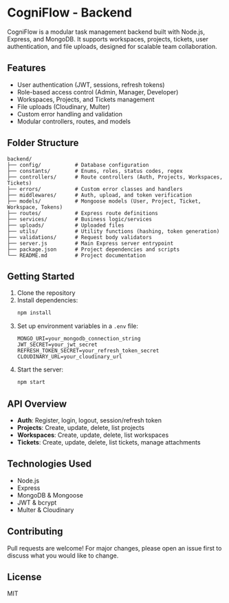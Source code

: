 # CogniFlow - Backend

CogniFlow is a modular task management backend built with Node.js, Express, and MongoDB. It supports workspaces, projects, tickets, user authentication, and file uploads, designed for scalable team collaboration.

## Features

- User authentication (JWT, sessions, refresh tokens)
- Role-based access control (Admin, Manager, Developer)
- Workspaces, Projects, and Tickets management
- File uploads (Cloudinary, Multer)
- Custom error handling and validation
- Modular controllers, routes, and models

## Folder Structure

```
backend/
├── config/           # Database configuration
├── constants/        # Enums, roles, status codes, regex
├── controllers/      # Route controllers (Auth, Projects, Workspaces, Tickets)
├── errors/           # Custom error classes and handlers
├── middlewares/      # Auth, upload, and token verification
├── models/           # Mongoose models (User, Project, Ticket, Workspace, Tokens)
├── routes/           # Express route definitions
├── services/         # Business logic/services
├── uploads/          # Uploaded files
├── utils/            # Utility functions (hashing, token generation)
├── validations/      # Request body validators
├── server.js         # Main Express server entrypoint
├── package.json      # Project dependencies and scripts
└── README.md         # Project documentation
```

## Getting Started

1. Clone the repository
2. Install dependencies:
   ```bash
   npm install
   ```
3. Set up environment variables in a `.env` file:
   ```env
   MONGO_URI=your_mongodb_connection_string
   JWT_SECRET=your_jwt_secret
   REFRESH_TOKEN_SECRET=your_refresh_token_secret
   CLOUDINARY_URL=your_cloudinary_url
   ```
4. Start the server:
   ```bash
   npm start
   ```

## API Overview

- **Auth**: Register, login, logout, session/refresh token
- **Projects**: Create, update, delete, list projects
- **Workspaces**: Create, update, delete, list workspaces
- **Tickets**: Create, update, delete, list tickets, manage attachments

## Technologies Used

- Node.js
- Express
- MongoDB & Mongoose
- JWT & bcrypt
- Multer & Cloudinary

## Contributing

Pull requests are welcome! For major changes, please open an issue first to discuss what you would like to change.

## License

MIT
